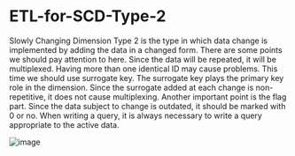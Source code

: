 # ETL-for-SCD-Type-2
Slowly Changing Dimension Type 2 is the type in which data change is implemented by adding the data in a changed form.
There are some points we should pay attention to here.
Since the data will be repeated, it will be multiplexed. Having more than one identical ID may cause problems. 
This time we should use surrogate key. The surrogate key plays the primary key role in the dimension. 
Since the surrogate added at each change is non-repetitive, it does not cause multiplexing. Another important point is the flag part. 
Since the data subject to change is outdated, it should be marked with 0 or no. 
When writing a query, it is always necessary to write a query appropriate to the active data.

![image](https://github.com/SuleymanSamandov/ETL-for-SCD-Type-2/assets/98223056/1048ea90-0fdf-44c5-a8bb-72e9c66805c9)


